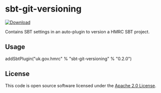 # sbt-git-versioning

[ ![Download](https://api.bintray.com/packages/hmrc/sbt-plugin-releases/sbt-git-versioning/images/download.svg) ](https://bintray.com/hmrc/sbt-plugin-releases/sbt-git-versioning/_latestVersion)

Contains SBT settings in an auto-plugin to version a HMRC SBT project.

## Usage

addSbtPlugin("uk.gov.hmrc" % "sbt-git-versioning" % "0.2.0")

## License ##
 
This code is open source software licensed under the [Apache 2.0 License]("http://www.apache.org/licenses/LICENSE-2.0.html").
